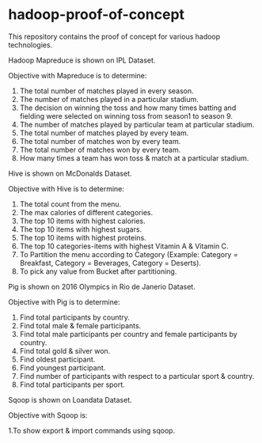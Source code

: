 # hadoop-proof-of-concept
This repository contains the proof of concept for various hadoop technologies.

Hadoop Mapreduce is shown on IPL Dataset.

Objective with Mapreduce is to determine:
1.	The total number of matches played in every season.
2.	The number of matches played in a particular stadium.
3.	The decision on winning the toss and how many times batting and fielding were selected on winning toss from season1 to season 9.
4.	The number of matches played by particular team at particular stadium.
5.	The total number of matches played by every team.
6.	The total number of matches won by every team.
7.	The total number of matches won by every team.
8.	How many times a team has won toss & match at a particular stadium.

Hive is shown on McDonalds Dataset.

Objective with Hive is to determine:
1.	The total count from the menu.
2.	The max calories of different categories.
3.	The top 10 items with highest calories.
4.	The top 10 items with highest sugars.
5.	The top 10 items with highest proteins.
6.	The top 10 categories-items with highest Vitamin A & Vitamin C.
7.	To Partition the menu according to Category (Example: Category = Breakfast, Category = Beverages, Category = Deserts).
8.	To pick any value from Bucket after partitioning.

Pig is shown on 2016 Olympics in Rio de Janerio Dataset.

Objective with Pig is to determine:
1.	Find total participants by country.
2.	Find total male & female participants.
3.	Find total male participants per country and female participants by country.
4.	Find total gold & silver won.
5.	Find oldest participant.
6.	Find youngest participant.
7.	Find number of participants with respect to a particular sport & country.
8.	Find total participants per sport.

Sqoop is shown on Loandata Dataset.

Objective with Sqoop is:

1.To show export & import commands using sqoop.
